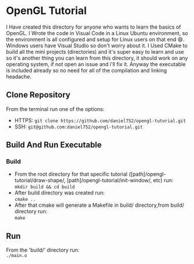 # OpenGL Tutorial
I Have created this directory for anyone who wants to learn the basics of OpenGL.
I Wrote the code in Visual Code in a Linux Ubuntu environment, so the environment is all configured and setup for Linux users on that end 😄.
Windows users have Visual Studio so don't worry about it. I Used CMake to build all the mini projects (directories) and it's super easy to learn and use so it's another thing you can learn from this directory, it should work on any operating system, if not open an issue and i'll fix it.
Anyway the executable is included already so no need for all of the compilation and linking headache.

## Clone Repository
From the terminal run one of the options:<br>
- HTTPS: ``git clone https://github.com/daniel752/opengl-tutorial.git``<br>
- SSH: ``git@github.com:daniel752/opengl-tutorial.git``

## Build And Run Executable
### Build
- From the root directory for that specific tutorial ([path]/opengl-tutorial/draw-shape/, [path]/opengl-tutorial/init-window/, etc) run:<br> 
``mkdir build && cd build``<br>
- After build directory was created run:<br>
``cmake ..``<br>
- After that cmake will generate a Makefile in build/ directory,from build/ directory run:<br>
 ``make``<br>
## Run
From the 'build/' directory run:<br>
``./main.o``
